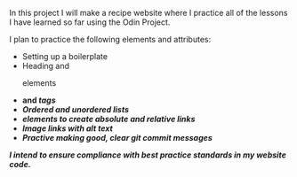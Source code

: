 In this project I will make a recipe website where I 
practice all of the lessons I have learned so far using
the Odin Project. 

I plan to practice the following elements and attributes:
 - Setting up a boilerplate 
 - Heading and <p> elements
 - <strong> and <em> tags
 - Ordered and unordered lists
 - <a> elements to create absolute and relative links
 - Image links with alt text
 - Practive making good, clear git commit messages
 
 I intend to ensure compliance with best practice standards
 in my website code.
